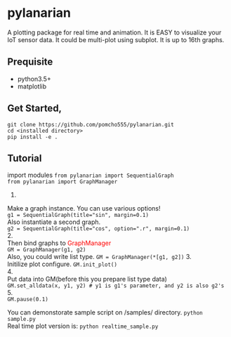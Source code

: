 # pylanarian

A plotting package for real time and animation.
It is EASY to visualize your IoT sensor data.
It could be multi-plot using subplot.
It is up to 16th graphs.

## Prequisite
- python3.5+
- matplotlib

## Get Started,
`git clone https://github.com/pomcho555/pylanarian.git`  
`cd <installed directory>`  
`pip install -e .` 

## Tutorial
import modules
`from pylanarian import SequentialGraph`   
`from pylanarian import GraphManager`   

1.   
Make a graph instance. You can use various options!   
`g1 = SequentialGraph(title="sin", margin=0.1)`   
Also instantiate a second graph.   
`g2 = SequentialGraph(title="cos", option=".r", margin=0.1)`   
2.   
Then bind graphs to <span style="color: red; ">GraphManager</span>  
`GM = GraphManager(g1, g2)`   
Also, you could write list type.
`GM = GraphManager(*[g1, g2])` 
3.   
Initilize plot configure.
`GM.init_plot()`   
4.   
Put data into GM(before this you prepare list type data)   
`GM.set_alldata(x, y1, y2) # y1 is g1's parameter, and y2 is also g2's`   
5.   
`GM.pause(0.1)`   

You can demonstorate sample script on /samples/ directory.
`python sample.py`   
Real time plot version is:
`python realtime_sample.py`   

